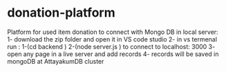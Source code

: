 # donation-platform
Platform for used item donation
to connect with Mongo DB in local server:
1- download the zip folder and open it in VS code studio
2- in vs termenal run :
    1-(cd backend ) 
    2-(node server.js ) 
to connect to localhost: 3000
3- open any page in a live server and add records
4- records will be saved in mongoDB at AttayakumDB cluster
